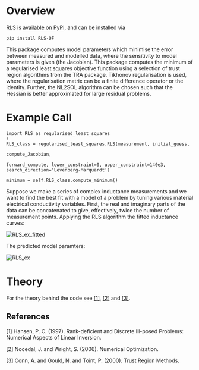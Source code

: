 # Overview

RLS is [available on PyPI][pypi], and can be installed via
```none
pip install RLS-OF
```
This package computes model parameters which minimise the error between measured and modelled data, where the sensitivity to model parameters is given (the Jacobian). This package computes the minimum of a regularised least squares objective function using a selection of trust region algorithms from the TRA package. Tikhonov regularisation is used, where the regularisation matrix can be a finite difference operator or the identity. Further, the NL2SOL algorithm can be chosen such that the Hessian is better approximated for large residual problems.  


[pypi]:  https://pypi.org/project/RLS-OF/

# Example Call
```
import RLS as regularised_least_squares
:
RLS_class = regularised_least_squares.RLS(measurement, initial_guess,
                                                       compute_Jacobian,
                                                       forward_compute, lower_constraint=0, upper_constraint=140e3, search_direction='Levenberg-Marquardt')
                                                      
minimum = self.RLS_class.compute_minimum()
```
Suppose we make a series of complex inductance measurements and we want to find the best fit with a model of a problem by tuning various material electrical conductivity variables. First, the real and imaginary parts of the data can be concatenated to give, effectively, twice the number of measurement points. Applying the RLS algorithm the fitted inductance curves:


![RLS_ex_fitted](https://user-images.githubusercontent.com/60707891/117804606-daec1e80-b24f-11eb-9032-c948cb863d92.png)

The predicted model paramters:

![RLS_ex](https://user-images.githubusercontent.com/60707891/117804657-ed665800-b24f-11eb-8234-a34f3e25628b.png)


# Theory 

For the theory behind the code see [[1]](#1), [[2]](#2) and [[3]](#3). 

## References
<a id="1">[1]</a> 
Hansen, P. C.  (1997). 
Rank-deficient and Discrete Ill-posed Problems: Numerical Aspects of Linear Inversion. 

<a id="2">[2]</a> 
Nocedal, J. and Wright, S.  (2006). 
Numerical Optimization. 

<a id="3">[3]</a> 
Conn, A. and Gould, N. and Toint, P.  (2000). 
Trust Region Methods.
